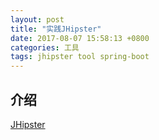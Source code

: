 ```yaml
---
layout: post
title: "实践JHipster"
date: 2017-08-07 15:58:13 +0800
categories: 工具
tags: jhipster tool spring-boot
---
```


## 介绍

[JHipster](http://www.jhipster.tech)

